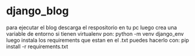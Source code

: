 # django_blog
para ejecutar el blog descarga el respositorio en tu pc
luego crea una variable de entorno 
si tienen virtualenv pon:
python -m venv django_env
luego instala los requirements que estan en el .txt
puedes hacerlo con:
pip install -r requirements.txt
